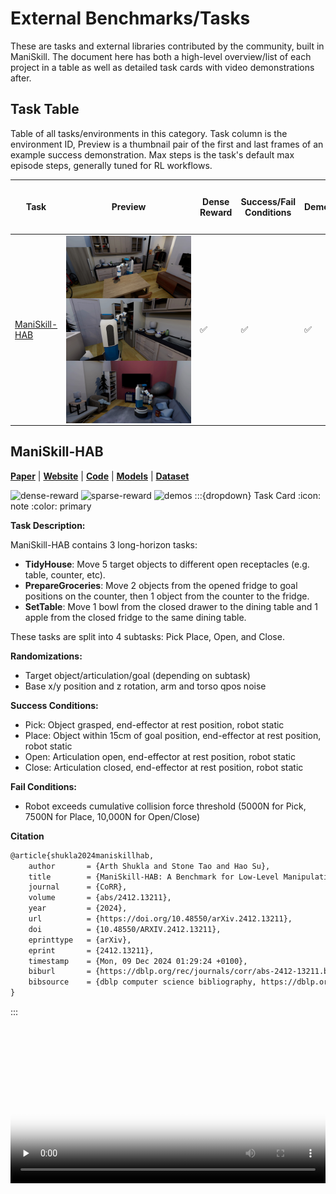<!-- THIS IS ALL GENERATED DOCUMENTATION. DO NOT MODIFY THIS FILE -->
[asset-badge]: https://img.shields.io/badge/download%20asset-yes-blue.svg
[dense-reward-badge]: https://img.shields.io/badge/dense%20reward-yes-green.svg
[sparse-reward-badge]: https://img.shields.io/badge/sparse%20reward-yes-green.svg
[no-dense-reward-badge]: https://img.shields.io/badge/dense%20reward-no-red.svg
[no-sparse-reward-badge]: https://img.shields.io/badge/sparse%20reward-no-red.svg
[demos-badge]: https://img.shields.io/badge/demos-yes-green.svg
# External Benchmarks/Tasks

These are tasks and external libraries contributed by the community, built in ManiSkill.
The document here has both a high-level overview/list of each project in a table as well as detailed task cards with video demonstrations after.

## Task Table
Table of all tasks/environments in this category. Task column is the environment ID, Preview is a thumbnail pair of the first and last frames of an example success demonstration. Max steps is the task's default max episode steps, generally tuned for RL workflows.
<table class="table">
<thead>
<tr class="row-odd">
<th class="head"><p>Task</p></th>
<th class="head"><p>Preview</p></th>
<th class="head"><p>Dense Reward</p></th>
<th class="head"><p>Success/Fail Conditions</p></th>
<th class="head"><p>Demos</p></th>
<th class="head"><p>Max Episode Steps</p></th>
</tr>
</thead>
<tbody>
<tr class="row-odd">
<td><p><a href="https://arth-shukla.github.io/mshab/" target="_blank">ManiSkill-HAB</a></p></td>
<td><div style='display:flex;gap:4px;align-items:center'><img style='min-width:min(50%, 200px);max-width:200px;height:auto' src='../../_static/env_thumbnails/ManiSkill-HAB_rt_thumb.png' alt='ManiSkill-HAB'></td>
<td><p>✅</p></td>
<td><p>✅</p></td>
<td><p>✅</p></td>
<td><p>Full Task: 1200-2000<br /><br />Subtasks: 200</p></td>
</tr>
</tbody>
</table>

## ManiSkill-HAB

**[Paper](https://arxiv.org/abs/2412.13211)** | **[Website](https://arth-shukla.github.io/mshab)** | **[Code](https://github.com/arth-shukla/mshab)** | **[Models](https://huggingface.co/arth-shukla/mshab_checkpoints)** | **[Dataset](https://arth-shukla.github.io/mshab/#dataset-section)**

![dense-reward][dense-reward-badge]
![sparse-reward][sparse-reward-badge]
![demos][demos-badge]
:::{dropdown} Task Card
:icon: note
:color: primary

**Task Description:**

ManiSkill-HAB contains 3 long-horizon tasks:
- **TidyHouse**: Move 5 target objects to different open receptacles (e.g. table, counter, etc).
- **PrepareGroceries**: Move 2 objects from the opened fridge to goal positions on the counter,
then 1 object from the counter to the fridge.
- **SetTable**: Move 1 bowl from the closed drawer to the dining table and 1 apple from the
closed fridge to the same dining table.

These tasks are split into 4 subtasks: Pick Place, Open, and Close.

**Randomizations:**
- Target object/articulation/goal (depending on subtask)
- Base x/y position and z rotation, arm and torso qpos noise

**Success Conditions:**
- Pick: Object grasped, end-effector at rest position, robot static
- Place: Object within 15cm of goal position, end-effector at rest position, robot static
- Open: Articulation open, end-effector at rest position, robot static
- Close: Articulation closed, end-effector at rest position, robot static

**Fail Conditions:**
- Robot exceeds cumulative collision force threshold (5000N for Pick, 7500N for Place, 10,000N for Open/Close)

**Citation**
```latex
@article{shukla2024maniskillhab,
	author		 = {Arth Shukla and Stone Tao and Hao Su},
	title        = {ManiSkill-HAB: A Benchmark for Low-Level Manipulation in Home Rearrangement Tasks},
	journal      = {CoRR},
	volume       = {abs/2412.13211},
	year         = {2024},
	url          = {https://doi.org/10.48550/arXiv.2412.13211},
	doi          = {10.48550/ARXIV.2412.13211},
	eprinttype   = {arXiv},
	eprint       = {2412.13211},
	timestamp    = {Mon, 09 Dec 2024 01:29:24 +0100},
	biburl       = {https://dblp.org/rec/journals/corr/abs-2412-13211.bib},
	bibsource    = {dblp computer science bibliography, https://dblp.org}
}
```
:::

<div style="display: flex; justify-content: center;">
<video preload="none" controls="True" width="100%" style="max-width: min(100%, 512px);" poster="../../_static/env_thumbnails/ManiSkill-HAB_rt_poster.png">
<source src="https://github.com/haosulab/ManiSkill/raw/main/figures/environment_demos/ManiSkill-HAB_rt.mp4" type="video/mp4">
</video>
</div>
